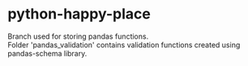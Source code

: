 # python-happy-place
Branch used for storing pandas functions.  
Folder 'pandas_validation' contains validation functions created using pandas-schema library.
